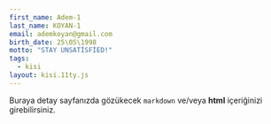 ```yaml
---
first_name: Adem-1
last_name: KOYAN-1
email: ademkoyan@gmail.com
birth_date: 25\05\1998
motto: "STAY UNSATİSFİED!"
tags:
  - kisi
layout: kisi.11ty.js
---
```

Buraya detay sayfanızda gözükecek `markdown` ve/veya <b>html</b> içeriğinizi girebilirsiniz.